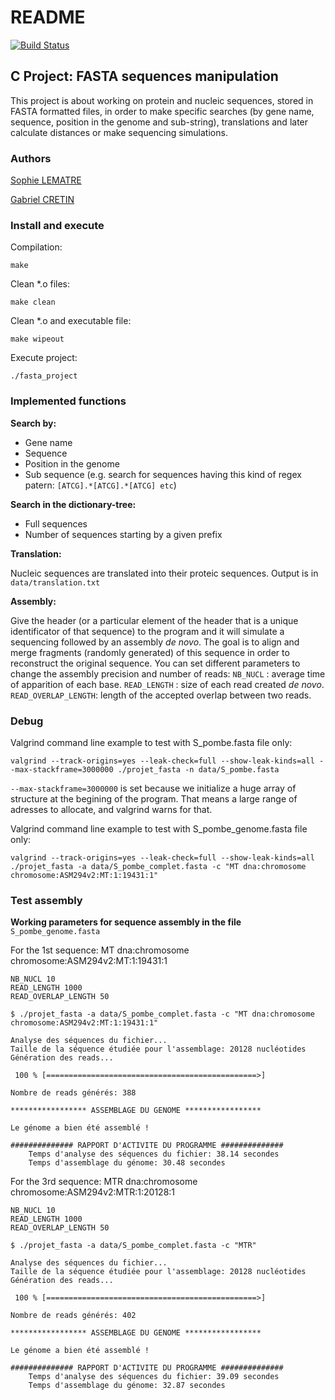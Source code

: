 # README

[![Build Status](https://travis-ci.org/gabrielctn/fasta_project.svg?branch=master)](https://travis-ci.org/gabrielctn/fasta_project)

## C Project: FASTA sequences manipulation

This project is about working on protein and nucleic sequences, stored in FASTA formatted files, in order to make specific searches \(by gene name, sequence, position in the genome and sub-string\), translations and later calculate distances or make sequencing simulations.

### Authors

[Sophie LEMATRE](https://github.com/sophielem)

[Gabriel CRETIN](https://github.com/gabrielctn)

### Install and execute

Compilation:

`make`

Clean \*.o files:

`make clean`

Clean \*.o and executable file:

`make wipeout`

Execute project:

`./fasta_project`

### Implemented functions

**Search by:**

* Gene name
* Sequence
* Position in the genome
* Sub sequence \(e.g. search for sequences having this kind of regex patern: `[ATCG].*[ATCG].*[ATCG] etc`\)

**Search in the dictionary-tree:**

* Full sequences
* Number of sequences starting by a given prefix

**Translation:**

Nucleic sequences are translated into their proteic sequences. Output is in `data/translation.txt`

**Assembly:**

Give the header \(or a particular element of the header that is a unique identificator of that sequence\) to the program and it will simulate a sequencing followed by an assembly _de novo_. The goal is to align and merge fragments \(randomly generated\) of this sequence in order to reconstruct the original sequence. You can set different parameters to change the assembly precision and number of reads: `NB_NUCL` : average time of apparition of each base. `READ_LENGTH` : size of each read created _de novo_. `READ_OVERLAP_LENGTH`: length of the accepted overlap between two reads.

### Debug

Valgrind command line example to test with S\_pombe.fasta file only:

`valgrind --track-origins=yes --leak-check=full --show-leak-kinds=all --max-stackframe=3000000 ./projet_fasta -n data/S_pombe.fasta`

`--max-stackframe=3000000` is set because we initialize a huge array of structure at the begining of the program. That means a large range of adresses to allocate, and valgrind warns for that.

Valgrind command line example to test with S\_pombe\_genome.fasta file only:

`valgrind --track-origins=yes --leak-check=full --show-leak-kinds=all ./projet_fasta -a data/S_pombe_complet.fasta -c "MT dna:chromosome chromosome:ASM294v2:MT:1:19431:1"`

### Test assembly

**Working parameters for sequence assembly in the file** `S_pombe_genome.fasta`

For the 1st sequence: MT dna:chromosome chromosome:ASM294v2:MT:1:19431:1

```text
NB_NUCL 10
READ_LENGTH 1000
READ_OVERLAP_LENGTH 50

$ ./projet_fasta -a data/S_pombe_complet.fasta -c "MT dna:chromosome chromosome:ASM294v2:MT:1:19431:1"

Analyse des séquences du fichier...
Taille de la séquence étudiée pour l'assemblage: 20128 nucléotides
Génération des reads...

 100 % [===============================================>]

Nombre de reads générés: 388

***************** ASSEMBLAGE DU GENOME *****************

Le génome a bien été assemblé !

############## RAPPORT D'ACTIVITE DU PROGRAMME ##############
    Temps d'analyse des séquences du fichier: 38.14 secondes
    Temps d'assemblage du génome: 30.48 secondes
```

For the 3rd sequence: MTR dna:chromosome chromosome:ASM294v2:MTR:1:20128:1

```text
NB_NUCL 10
READ_LENGTH 1000
READ_OVERLAP_LENGTH 50

$ ./projet_fasta -a data/S_pombe_complet.fasta -c "MTR"

Analyse des séquences du fichier...
Taille de la séquence étudiée pour l'assemblage: 20128 nucléotides
Génération des reads...

 100 % [===============================================>]

Nombre de reads générés: 402

***************** ASSEMBLAGE DU GENOME *****************

Le génome a bien été assemblé !

############## RAPPORT D'ACTIVITE DU PROGRAMME ##############
    Temps d'analyse des séquences du fichier: 39.09 secondes
    Temps d'assemblage du génome: 32.87 secondes
```

